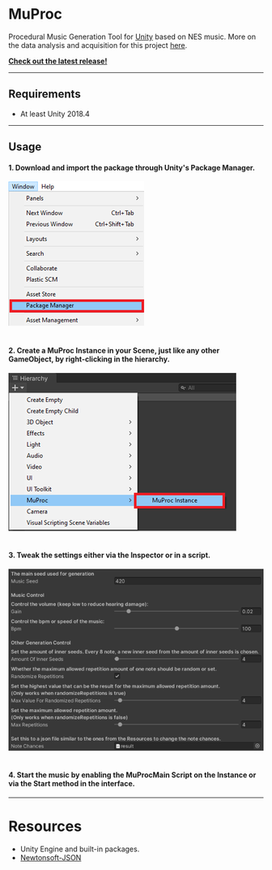 ﻿# MuProc
Procedural Music Generation Tool for [Unity](https://unity.com/) based on NES music.
More on the data analysis and acquisition for this project [here](https://github.com/kinasch/MuProc/tree/main/data_acquisition).

**[Check out the latest release!](https://github.com/kinasch/MuProc/releases)**

---

## Requirements

* At least Unity 2018.4

---

## Usage

#### 1. Download and import the package through Unity's Package Manager.
![Navigate to Windows/Package Manager in Unity to find the Unity Package Manager](/readme_resources/upm.png)
<br></br>
#### 2. Create a MuProc Instance in your Scene, just like any other GameObject, by right-clicking in the hierarchy.
![Create new MuProc Instance via the Hierarchy Context Menu](/readme_resources/new_instance.png)
<br></br>
#### 3. Tweak the settings either via the Inspector or in a script.
![Feature Overview in Unity Inspector](/readme_resources/feature_overview.png)
<br></br>
#### 4. Start the music by enabling the MuProcMain Script on the Instance or via the Start method in the interface.

---

# Resources

* Unity Engine and built-in packages.
* [Newtonsoft-JSON](https://www.newtonsoft.com/json)